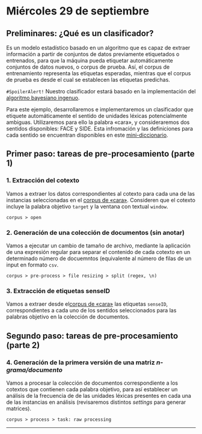 # Miércoles 29 de septiembre
## Preliminares: ¿Qué es un clasificador?

Es un modelo estadístico basado en un algoritmo que es capaz de extraer información a partir de conjuntos de datos previamente etiquetados o entrenados, para que la máquina pueda etiquetar automáticamente conjuntos de datos nuevos, o corpus de prueba. Así, el corpus de entrenamiento representa las etiquetas esperadas, mientras que el corpus de prueba es desde el cual se establecen las etiquetas predichas. 

`#SpoilerAlert!` Nuestro clasificador estará basado en la implementación del [algoritmo bayesiano ingenuo](https://es.wikipedia.org/wiki/Clasificador_bayesiano_ingenuo).

Para este ejemplo, desarrollaremos e implementaremos un clasificador que etiquete automáticamente el sentido de unidades léxicas potencialmente ambiguas. Utilizaremos para ello la palabra «cara», y consideraremos dos sentidos disponibles: FACE y SIDE. Esta infromación y las definiciones para cada sentido se encuentran disponibles en este <a href="https://github.com/fredyrodrigors/damien-mpgi/blob/main/cara-data/cara-minidir.csv">mini-diccionario</a>. 

## Primer paso: tareas de pre-procesamiento (parte 1)

### 1. Extracción del cotexto
Vamos a extraer los datos correspondientes al cotexto para cada una de las instancias seleccionadas en el <a href="https://github.com/fredyrodrigors/damien-mpgi/blob/main/cara-data/cara-corpus.txt">corpus de «cara»</a>. Consideren que el cotexto incluye la palabra objetivo `target` y la ventana con textual `window`.
````
corpus > open 
````

### 2. Generación de una colección de documentos (sin anotar)
Vamos a ejecutar un cambio de tamaño de archivo, mediante la aplicación de una expresión regular para separar el contenido de cada cotexto en un determinado número de docuemntos (equivalente al número de filas de un input en formato `csv`.
````
corpus > pre-process > file resizing > split (regex, \n)
````

### 3. Extracción de etiquetas senseID
Vamos a extraer desde el<a href="https://github.com/fredyrodrigors/damien-mpgi/blob/main/cara-data/cara-corpus.txt">corpus de «cara»</a> las etiquetas `senseID`, correspondientes a cada uno de los sentidos seleccionados para las palabras objetivo en la colección de documentos.

## Segundo paso: tareas de pre-procesamiento (parte 2)

### 4. Generación de la primera versión de una matriz *n-grama/documento*
Vamos a procesar la colección de documentos correspondiente a los cotextos que contienen cada palabra objetivo, para así establecer un análisis de la frecuencia de  de las unidades léxicas presentes en cada una de las instancias en análisis (revisaremos distintos *settings* para generar matrices).
````
corpus > process > task: raw processing
````
----
